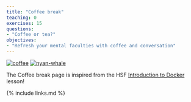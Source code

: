 ```yaml
---
title: "Coffee break"
teaching: 0
exercises: 15
questions:
- "Coffee or tea?"
objectives:
- "Refresh your mental faculties with coffee and conversation"
---
```


[![coffee](https://i.giphy.com/media/2jd7CRuYayGpW/giphy.webp)]()
[![nyan-whale](https://raw.githubusercontent.com/matthewfeickert/talk-IML-workshop-2019/master/figures/Docker_nyan_whale.gif)](https://github.com/matthewfeickert/talk-IML-workshop-2019/blob/master/figures/Docker_nyan_whale.gif)

The Coffee break page is inspired from the HSF [Introduction to Docker](https://hsf-training.github.io/hsf-training-docker/07-coffee-break/index.html) lesson!

{% include links.md %}